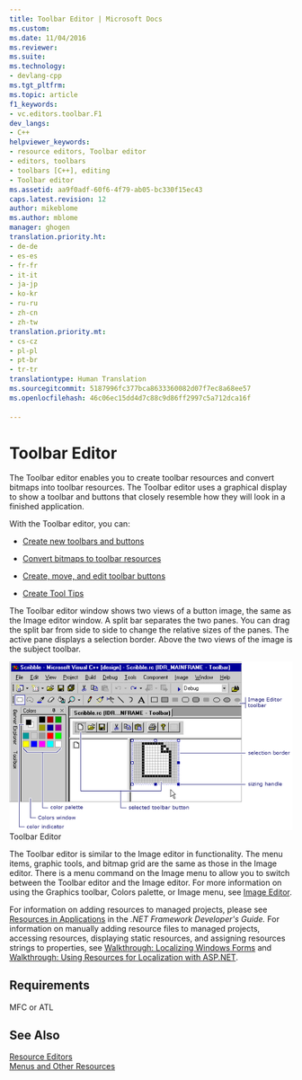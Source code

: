 ```yaml
---
title: Toolbar Editor | Microsoft Docs
ms.custom: 
ms.date: 11/04/2016
ms.reviewer: 
ms.suite: 
ms.technology:
- devlang-cpp
ms.tgt_pltfrm: 
ms.topic: article
f1_keywords:
- vc.editors.toolbar.F1
dev_langs:
- C++
helpviewer_keywords:
- resource editors, Toolbar editor
- editors, toolbars
- toolbars [C++], editing
- Toolbar editor
ms.assetid: aa9f0adf-60f6-4f79-ab05-bc330f15ec43
caps.latest.revision: 12
author: mikeblome
ms.author: mblome
manager: ghogen
translation.priority.ht:
- de-de
- es-es
- fr-fr
- it-it
- ja-jp
- ko-kr
- ru-ru
- zh-cn
- zh-tw
translation.priority.mt:
- cs-cz
- pl-pl
- pt-br
- tr-tr
translationtype: Human Translation
ms.sourcegitcommit: 5187996fc377bca8633360082d07f7ec8a68ee57
ms.openlocfilehash: 46c06ec15dd4d7c88c9d86ff2997c5a712dca16f

---
```

# Toolbar Editor
The Toolbar editor enables you to create toolbar resources and convert bitmaps into toolbar resources. The Toolbar editor uses a graphical display to show a toolbar and buttons that closely resemble how they will look in a finished application.  
  
 With the Toolbar editor, you can:  
  
-   [Create new toolbars and buttons](../mfc/creating-new-toolbars.md)  
  
-   [Convert bitmaps to toolbar resources](../mfc/converting-bitmaps-to-toolbars.md)  
  
-   [Create, move, and edit toolbar buttons](../mfc/creating-moving-and-editing-toolbar-buttons.md)  
  
-   [Create Tool Tips](../mfc/creating-a-tool-tip-for-a-toolbar-button.md)  
  
 The Toolbar editor window shows two views of a button image, the same as the Image editor window. A split bar separates the two panes. You can drag the split bar from side to side to change the relative sizes of the panes. The active pane displays a selection border. Above the two views of the image is the subject toolbar.  
  
 ![Toolbar Editor](../mfc/media/vctoolbareditor.gif "vctoolbareditor")  
Toolbar Editor  
  
 The Toolbar editor is similar to the Image editor in functionality. The menu items, graphic tools, and bitmap grid are the same as those in the Image editor. There is a menu command on the Image menu to allow you to switch between the Toolbar editor and the Image editor. For more information on using the Graphics toolbar, Colors palette, or Image menu, see [Image Editor](../mfc/image-editor-for-icons.md).  
  
 For information on adding resources to managed projects, please see [Resources in Applications](http://msdn.microsoft.com/library/8ad495d4-2941-40cf-bf64-e82e85825890) in the *.NET Framework Developer's Guide.* For information on manually adding resource files to managed projects, accessing resources, displaying static resources, and assigning resources strings to properties, see [Walkthrough: Localizing Windows Forms](http://msdn.microsoft.com/en-us/9a96220d-a19b-4de0-9f48-01e5d82679e5) and [Walkthrough: Using Resources for Localization with ASP.NET](http://msdn.microsoft.com/library/bb4e5b44-e2b0-48ab-bbe9-609fb33900b6).  
  
## Requirements  
 MFC or ATL  
  
## See Also  
 [Resource Editors](../mfc/resource-editors.md)   
 [Menus and Other Resources](http://msdn.microsoft.com/library/windows/desktop/ms632583.aspx)




<!--HONumber=Jan17_HO1-->


